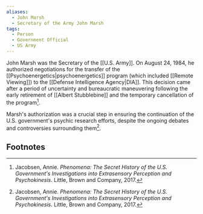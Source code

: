 ```yaml
---
aliases:
  - John Marsh
  - Secretary of the Army John Marsh
tags:
  - Person
  - Government Official
  - US Army
---
```

John Marsh was the Secretary of the [[U.S. Army]]. On August 24, 1984, he authorized negotiations for the transfer of the [[Psychoenergetics|psychoenergetics]] program (which included [[Remote Viewing]]) to the [[Defense Intelligence Agency|DIA]]. This decision came after a period of uncertainty and bureaucratic maneuvering following the early retirement of [[Albert Stubblebine]] and the temporary cancellation of the program[^1].

Marsh's authorization was a crucial step in ensuring the continuation of the U.S. government's psychic research efforts, despite the ongoing debates and controversies surrounding them[^1].

## Footnotes
[^1]: Jacobsen, Annie. *Phenomena: The Secret History of the U.S. Government's Investigations into Extrasensory Perception and Psychokinesis*. Little, Brown and Company, 2017.

